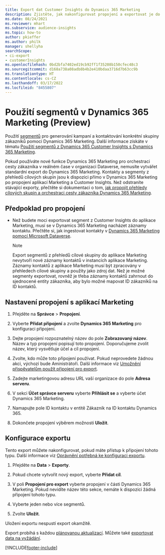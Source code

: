```yaml
---
title: Export dat Customer Insights do Dynamics 365 Marketing
description: Zjistěte, jak nakonfigurovat propojení a exportovat je do Dynamics 365 Marketing.
ms.date: 08/24/2021
ms.reviewer: mhart
ms.subservice: audience-insights
ms.topic: how-to
author: pkieffer
ms.author: philk
manager: shellyha
searchScope:
- ci-export
- customerInsights
ms.openlocfilehash: 0bd2bfa7402ed19cb92ff1f35208b150cfec48c3
ms.sourcegitcommit: d168a738a08adb8b4b2e410bdaa3716d7b63cc9b
ms.translationtype: HT
ms.contentlocale: cs-CZ
ms.lasthandoff: 03/17/2022
ms.locfileid: "8455807"
---
```

# <a name="use-segments-in-dynamics-365-marketing-preview"></a>Použití segmentů v Dynamics 365 Marketing (Preview)



Použití [segmentů](segments.md) pro generování kampaní a kontaktování konkrétní skupiny zákazníků pomocí Dynamics 365 Marketing. Další informace získáte v tématu [Použití segmentů z Dynamics 365 Customer Insights s Dynamics 365 Marketing](/dynamics365/marketing/customer-insights-segments).

Pokud používáte nové funkce Dynamics 365 Marketing pro orchestraci cesty zákazníka v reálném čase v organizaci Dataverse, nemusíte vytvářet standardní export do Dynamics 365 Marketing. Kontakty a segmenty z přehledů cílových skupin jsou k dispozici přímo v Dynamics 365 Marketing po propojení aplikací Marketing a Customer Insights. Než odstraníte stávající exporty, přečtěte si dokumentaci o tom, [jak propojit přehledy cílových skupin a orchestraci cesty zákazníka Dynamics 365 Marketing](/dynamics365/marketing/real-time-marketing-ci-profile).

## <a name="prerequisite-for-a-connection"></a>Předpoklad pro propojení

- Než budete moci exportovat segment z Customer Insights do aplikace Marketing, musí se v Dynamics 365 Marketing nacházet záznamy kontaktu. Přečtěte si, jak ingestovat kontakty v [Dynamics 365 Marketing pomocí Microsoft Dataverse](connect-dataverse-managed-lake.md).

  > [!NOTE]
  > Export segmentů z přehledů cílové skupiny do aplikace Marketing nevytvoří nové záznamy kontaktů v instancích aplikace Marketing. Záznamy kontaktů z aplikace Marketing musí být zpracovány v přehledech cílové skupiny a použity jako zdroj dat. Než je možné segmenty exportovat, rovněž je třeba záznamy kontaktů zahrnout do sjednocené entity zákazníka, aby bylo možné mapovat ID zákazníků na ID kontaktů.

## <a name="set-up-connection-to-marketing"></a>Nastavení propojení s aplikací Marketing

1. Přejděte na **Správce** > **Propojení**.

1. Vyberte **Přidat připojení** a zvolte **Dynamics 365 Marketing** pro konfiguraci připojení.

1. Dejte propojení rozpoznatelný název do pole **Zobrazovaný název**. Název a typ propojení popisují toto propojení. Doporučujeme zvolit název, který vysvětluje účel a cíl propojení.

1. Zvolte, kdo může toto připojení používat. Pokud neprovedete žádnou akci, výchozí bude Aministrátoři. Další informace viz [Umožnění přispěvatelům použít připojení pro export](connections.md#allow-contributors-to-use-a-connection-for-exports).

1. Zadejte marketingovou adresu URL vaší organizace do pole **Adresa serveru**.

1. V sekci **Účet správce serveru** vyberte **Přihlásit se** a vyberte účet Dynamics 365 Marketing.

1. Namapujte pole ID kontaktu v entitě Zákazník na ID kontaktu Dynamics 365.

1. Dokončete propojení výběrem možnosti **Uložit**. 

## <a name="configure-an-export"></a>Konfigurace exportu

Tento export můžete nakonfigurovat, pokud máte přístup k připojení tohoto typu. Další informace viz [Oprávnění potřebná ke konfiguraci exportu](export-destinations.md#set-up-a-new-export).

1. Přejděte na **Data** > **Exporty**.

1. Pokud chcete vytvořit nový export, vyberte **Přidat cíl**.

1. V poli **Propojení pro export** vyberte propojení v části Dynamics 365 Marketing. Pokud nevidíte název této sekce, nemáte k dispozici žádná připojení tohoto typu.

1. Vyberte jeden nebo více segmentů.

1. Zvolte **Uložit**.

Uložení exportu nespustí export okamžitě.

Export probíhá s každou [plánovanou aktualizací](system.md#schedule-tab). Můžete také [exportovat data na vyžádání](export-destinations.md#run-exports-on-demand). 

[!INCLUDE[footer-include](../includes/footer-banner.md)]
